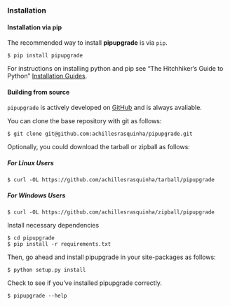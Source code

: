 ### Installation

#### Installation via pip

The recommended way to install **pipupgrade** is via `pip`.

```shell
$ pip install pipupgrade
```

For instructions on installing python and pip see “The Hitchhiker’s Guide to Python” 
[Installation Guides](https://docs.python-guide.org/starting/installation/).

#### Building from source

`pipupgrade` is actively developed on [GitHub](https://github.com/achillesrasquinha/pipupgrade)
and is always avaliable.

You can clone the base repository with git as follows:

```shell
$ git clone git@github.com:achillesrasquinha/pipupgrade.git
```

Optionally, you could download the tarball or zipball as follows:

##### For Linux Users

```shell
$ curl -OL https://github.com/achillesrasquinha/tarball/pipupgrade
```

##### For Windows Users

```shell
$ curl -OL https://github.com/achillesrasquinha/zipball/pipupgrade
```

Install necessary dependencies

```shell
$ cd pipupgrade
$ pip install -r requirements.txt
```

Then, go ahead and install pipupgrade in your site-packages as follows:

```shell
$ python setup.py install
```

Check to see if you’ve installed pipupgrade correctly.

```shell
$ pipupgrade --help
```